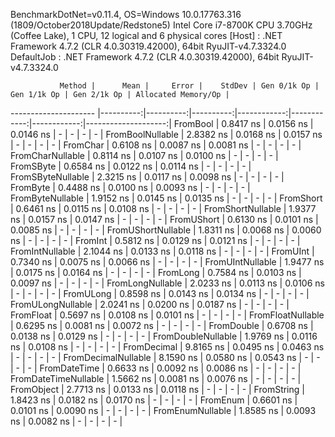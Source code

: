 
BenchmarkDotNet=v0.11.4, OS=Windows 10.0.17763.316 (1809/October2018Update/Redstone5)
Intel Core i7-8700K CPU 3.70GHz (Coffee Lake), 1 CPU, 12 logical and 6 physical cores
  [Host]     : .NET Framework 4.7.2 (CLR 4.0.30319.42000), 64bit RyuJIT-v4.7.3324.0
  DefaultJob : .NET Framework 4.7.2 (CLR 4.0.30319.42000), 64bit RyuJIT-v4.7.3324.0


               Method |      Mean |     Error |    StdDev | Gen 0/1k Op | Gen 1/1k Op | Gen 2/1k Op | Allocated Memory/Op |
--------------------- |----------:|----------:|----------:|------------:|------------:|------------:|--------------------:|
             FromBool | 0.8417 ns | 0.0156 ns | 0.0146 ns |           - |           - |           - |                   - |
     FromBoolNullable | 2.8382 ns | 0.0168 ns | 0.0157 ns |           - |           - |           - |                   - |
             FromChar | 0.6108 ns | 0.0087 ns | 0.0081 ns |           - |           - |           - |                   - |
     FromCharNullable | 0.8114 ns | 0.0107 ns | 0.0100 ns |           - |           - |           - |                   - |
            FromSByte | 0.6584 ns | 0.0122 ns | 0.0114 ns |           - |           - |           - |                   - |
    FromSByteNullable | 2.3215 ns | 0.0117 ns | 0.0098 ns |           - |           - |           - |                   - |
             FromByte | 0.4488 ns | 0.0100 ns | 0.0093 ns |           - |           - |           - |                   - |
     FromByteNullable | 1.9152 ns | 0.0145 ns | 0.0135 ns |           - |           - |           - |                   - |
            FromShort | 0.6461 ns | 0.0115 ns | 0.0108 ns |           - |           - |           - |                   - |
    FromShortNullable | 1.9377 ns | 0.0157 ns | 0.0147 ns |           - |           - |           - |                   - |
           FromUShort | 0.6130 ns | 0.0101 ns | 0.0085 ns |           - |           - |           - |                   - |
   FromUShortNullable | 1.8311 ns | 0.0068 ns | 0.0060 ns |           - |           - |           - |                   - |
              FromInt | 0.5812 ns | 0.0129 ns | 0.0121 ns |           - |           - |           - |                   - |
      FromIntNullable | 2.1044 ns | 0.0133 ns | 0.0118 ns |           - |           - |           - |                   - |
             FromUInt | 0.7340 ns | 0.0075 ns | 0.0066 ns |           - |           - |           - |                   - |
     FromUIntNullable | 1.9477 ns | 0.0175 ns | 0.0164 ns |           - |           - |           - |                   - |
             FromLong | 0.7584 ns | 0.0103 ns | 0.0097 ns |           - |           - |           - |                   - |
     FromLongNullable | 2.0233 ns | 0.0113 ns | 0.0106 ns |           - |           - |           - |                   - |
            FromULong | 0.8598 ns | 0.0143 ns | 0.0134 ns |           - |           - |           - |                   - |
    FromULongNullable | 2.0241 ns | 0.0200 ns | 0.0187 ns |           - |           - |           - |                   - |
            FromFloat | 0.5697 ns | 0.0108 ns | 0.0101 ns |           - |           - |           - |                   - |
    FromFloatNullable | 0.6295 ns | 0.0081 ns | 0.0072 ns |           - |           - |           - |                   - |
           FromDouble | 0.6708 ns | 0.0138 ns | 0.0129 ns |           - |           - |           - |                   - |
   FromDoubleNullable | 1.9769 ns | 0.0116 ns | 0.0108 ns |           - |           - |           - |                   - |
          FromDecimal | 9.8165 ns | 0.0495 ns | 0.0463 ns |           - |           - |           - |                   - |
  FromDecimalNullable | 8.1590 ns | 0.0580 ns | 0.0543 ns |           - |           - |           - |                   - |
         FromDateTime | 0.6633 ns | 0.0092 ns | 0.0086 ns |           - |           - |           - |                   - |
 FromDateTimeNullable | 1.5662 ns | 0.0081 ns | 0.0076 ns |           - |           - |           - |                   - |
           FromObject | 2.7713 ns | 0.0133 ns | 0.0118 ns |           - |           - |           - |                   - |
           FromString | 1.8423 ns | 0.0182 ns | 0.0170 ns |           - |           - |           - |                   - |
             FromEnum | 0.6601 ns | 0.0101 ns | 0.0090 ns |           - |           - |           - |                   - |
     FromEnumNullable | 1.8585 ns | 0.0093 ns | 0.0082 ns |           - |           - |           - |                   - |
